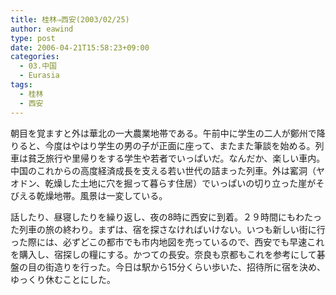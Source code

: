 ```yaml
---
title: 桂林⇒西安(2003/02/25)
author: eawind
type: post
date: 2006-04-21T15:58:23+09:00
categories:
  - 03.中国
  - Eurasia
tags:
  - 桂林
  - 西安
---
```

朝目を覚ますと外は華北の一大農業地帯である。午前中に学生の二人が鄭州で降りると、今度はやはり学生の男の子が正面に座って、またまた筆談を始める。列車は貧乏旅行や里帰りをする学生や若者でいっぱいだ。なんだか、楽しい車内。中国のこれからの高度経済成長を支える若い世代の詰まった列車。外は窰洞（ヤオドン、乾燥した土地に穴を掘って暮らす住居）でいっぱいの切り立った崖がそびえる乾燥地帯。風景は一変している。

話したり、昼寝したりを繰り返し、夜の8時に西安に到着。２９時間にもわたった列車の旅の終わり。まずは、宿を探さなければいけない。いつも新しい街に行った際には、必ずどこの都市でも市内地図を売っているので、西安でも早速これを購入し、宿探しの糧にする。かつての長安。奈良も京都もこれを参考にして碁盤の目の街造りを行った。今日は駅から15分くらい歩いた、招待所に宿を決め、ゆっくり休むことにした。
